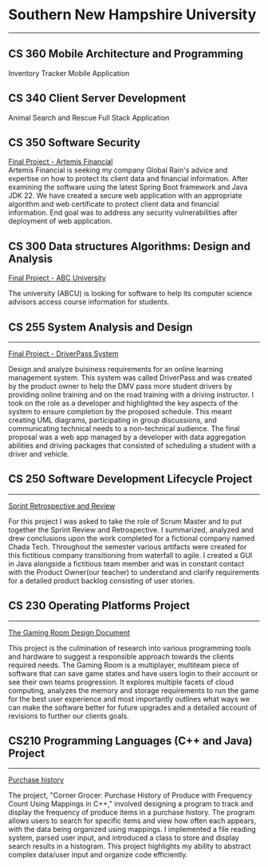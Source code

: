 # Southern New Hampshire University 
---  
## CS 360 Mobile Architecture and Programming 
Inventory Tracker Mobile Application 

## CS 340 Client Server Development
Animal Search and Rescue Full Stack Application 

## CS 350 Software Security
[Final Project - Artemis Financial](https://github.com/uturuncuayaku/SNHU-Portfolio/tree/main/CS350%20Artemis%20Financial/ssl-server_student)  
Artemis Financial is seeking my company Global Rain's advice and expertise on how to protect its client data and financial information. After examining the software using the latest Spring Boot framework and Java JDK 22. We have created a secure web application with an appropriate algorithm and web certificate to protect client data and financial information. End goal was to address any security vulnerabilities after deployment of web application.

## CS 300 Data structures Algorithms: Design and Analysis  
[Final Project - ABC University](https://github.com/uturuncuayaku/SNHU-Portfolio/tree/main/Course%20Planner)  

The university (ABCU) is looking for software to help its computer science advisors access course information for students. 

## CS 255 System Analysis and Design
--- 
[Final Project - DriverPass System](https://github.com/uturuncuayaku/SNHU-Portfolio/tree/main/DriverPass%20System%20Design) 

Design and analyze buisiness requirements for an online learning management system. This system was called DriverPass and was created by the product owner to help the DMV pass more student drivers by providing online training and on the road training with a driving instructor. I took on the role as a developer and highlighted the key aspects of the system to ensure completion by the proposed schedule. This meant creating UML diagrams, participating in group discussions, and communicating technical needs to a non-technical audience. The final proposal was a web app managed by a developer with data aggregation abilities and driving packages that consisted of scheduling a student with a driver and vehicle. 

## CS 250 Software Development Lifecycle Project 
--- 

[Sprint Retrospective and Review](https://github.com/uturuncuayaku/SNHU-Portfolio/tree/main/CS250%20SDLC) 

For this project I was asked to take the role of Scrum Master and to put together the Sprint Review and Retrospective. I summarized, analyzed and drew conclusions upon the work completed for a fictional company named Chada Tech. Throughout the semester various artifacts were created for this fictitious company transitioning from waterfall to agile. I created a GUI in Java alongside a fictitious team member and was in constant contact with the Product Owner(our teacher) to understand and clarify requirements for a detailed product backlog consisting of user stories. 

## CS 230 Operating Platforms Project 
--- 

[The Gaming Room Design Document](https://github.com/uturuncuayaku/SNHU-Portfolio/tree/main/CS230%20Operating%20Systems%20Platforms)  


This project is the culmination of research into various programming tools and hardware to suggest a responsible approach towards the clients required needs. The Gaming Room is a multiplayer, multiteam piece of software that can save game states and have users login to their account or see their own teams progression. It explores multiple facets of cloud computing, analyzes the memory and storage requirements to run the game for the best user experience and most importantly outlines what ways we can make the software better for future upgrades and a detailed account of revisions to further our clients goals.

## CS210 Programming Languages (C++ and Java) Project
--- 

[Purchase history](https://github.com/uturuncuayaku/SNHU-Portfolio/tree/main/CS210%20Programming%20Languages%20(C%2B%2B%20and%20Java))  

The project, "Corner Grocer: Purchase History of Produce with Frequency Count Using Mappings in C++," involved designing a program to track and display the frequency of produce items in a purchase history. The program allows users to search for specific items and view how often each appears, with the data being organized using mappings. I implemented a file reading system, parsed user input, and introduced a class to store and display search results in a histogram. This project highlights my ability to abstract complex data/user input and organize code efficiently.

